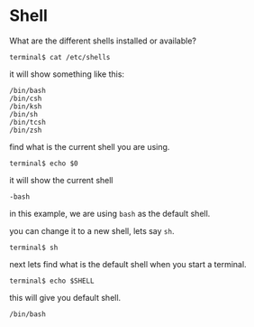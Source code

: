 # Shell #
What are the different shells installed or available?

``` terminal$ cat /etc/shells ```

it will show something like this:

```
/bin/bash
/bin/csh
/bin/ksh
/bin/sh
/bin/tcsh
/bin/zsh
```

find what is the current shell you are using.

``` terminal$ echo $0 ```

it will show the current shell

```
-bash
```
in this example, we are using ```bash``` as the default shell.

you can change it to a new shell, lets say ```sh```.

```
terminal$ sh

```
next lets find what is the default shell when you start a terminal.

```
terminal$ echo $SHELL
````
this will give you default shell.

```
/bin/bash
```

